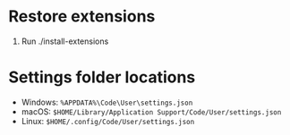 # Restore extensions

1. Run ./install-extensions

# Settings folder locations

* Windows: `%APPDATA%\Code\User\settings.json`
* macOS: `$HOME/Library/Application Support/Code/User/settings.json`
* Linux: `$HOME/.config/Code/User/settings.json`
